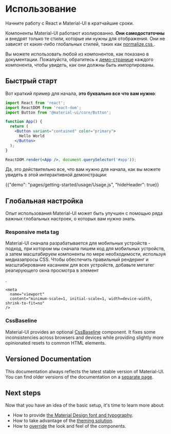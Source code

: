 # Использование

<p class="description">Начните работу с React и Material-UI в кратчайшие сроки.</p>

Компоненты Material-UI работают изолированно. **Они самодостаточны** и внедрят только те стили, которые им нужны для отображения. Они не зависят от каких-либо глобальных стилей, таких как [ normalize.css ](https://github.com/necolas/normalize.css/).

Вы можете использовать любой из компонентов, как показано в документации. Пожалуйста, обратитесь к [демо-странице](/components/buttons/) каждого компонента, чтобы увидеть, как они должны быть импортированы.

## Быстрый старт

Вот краткий пример для начала, **это буквально все что вам нужно**:

```jsx
import React from 'react';
import ReactDOM from 'react-dom';
import Button from '@material-ui/core/Button';

function App() {
  return (
    <Button variant="contained" color="primary">
      Hello World
    </Button>
  );
}

ReactDOM.render(<App />, document.querySelector('#app'));
```

Да, это действительно все, что вам нужно для начала, как вы можете увидеть в этой интерактивной демонстрации:

{{"demo": "pages/getting-started/usage/Usage.js", "hideHeader": true}}

## Глобальная настройка

Опыт использования Material-UI может быть улучшен с помощью ряда важных глобальных настроек, о которых вам нужно знать.

### Responsive meta tag

Material-UI сначала разрабатывается для мобильных устройств - подход, при котором мы сначала пишем код для мобильных устройств, а затем масштабируем компоненты по мере необходимости, используя медиазапросы CSS. Чтобы обеспечить правильный рендеринг и масштабирование касанием для всех устройств, добавьте метатег реагирующего окна просмотра в элемент 

<head>
  .</p> 
  
  <pre><code class="html">&lt;meta
  name="viewport"
  content="minimum-scale=1, initial-scale=1, width=device-width, shrink-to-fit=no"
/&gt;
</code></pre>
  
  <h3>
    CssBaseline
  </h3>
  
  <p>
    Material-UI provides an optional <a href="/components/css-baseline/">CssBaseline</a> component. It fixes some inconsistencies across browsers and devices while providing slightly more opinionated resets to common HTML elements.
  </p>
  
  <h2>
    Versioned Documentation
  </h2>
  
  <p>
    This documentation always reflects the latest stable version of Material-UI. You can find older versions of the documentation on a <a href="/versions/">separate page</a>.
  </p>
  
  <h2>
    Next steps
  </h2>
  
  <p>
    Now that you have an idea of the basic setup, it's time to learn more about:
  </p>
  
  <ul spaces="0" level="0" marker="-">
    <li level="0">
      How to provide <a href="/components/typography/">the Material Design font and typography</a>.
    </li>
    <li level="0">
      How to take advantage of the <a href="/customization/theming/">theming solution</a>.
    </li>
    <li level="0">
      How to <a href="/customization/components/">override</a> the look and feel of the components.
    </li>
  </ul>